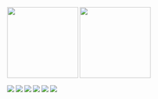 <span>
<img src="https://github-profile-summary-cards.vercel.app/api/cards/profile-details?username=raultapia" height="165">
<img src="https://github-readme-stats.vercel.app/api/top-langs/?username=raultapia" height="165">
</span>

<a href="https://raultapia.com"><img src="https://img.shields.io/badge/ABOUT-444444?style=for-the-badge&logo=About.me&logoColor=white"></a>
<a href="https://www.linkedin.com/in/raul-tapia"><img src="https://img.shields.io/badge/LINKEDIN-0077B5?style=for-the-badge&logo=linkedin&logoColor=white"></a>
<a href="https://orcid.org/0000-0002-4435-5466"><img src="https://img.shields.io/badge/ORCID-A6CE39?style=for-the-badge&logo=orcid&logoColor=white"></a>
<a href="https://scholar.google.es/citations?user=D-1RaacAAAAJ"><img src="https://img.shields.io/badge/SCHOLAR-4285F4?style=for-the-badge&logo=google-scholar&logoColor=white"></a>
<a href="https://www.researchgate.net/profile/Raul_Tapia4"><img src="https://img.shields.io/badge/RESEARCHGATE-00CCBB?style=for-the-badge&logo=ResearchGate&logoColor=white"></a>
<a href="https://youtube.com/@RaulTapiaUS"><img src="https://img.shields.io/badge/YouTube-red?style=for-the-badge&logo=youtube&logoColor=white"></a>
